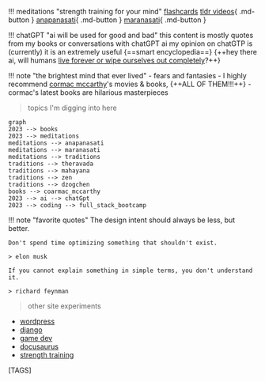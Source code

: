 
!!! meditations "strength training for your mind"
    [flashcards](bujo/08.md)
    [tldr videos](tldr.md){ .md-button }
    [anapanasati](anapanasati.md){ .md-button }
    [maranasati](maranasati.md){ .md-button }

!!! chatGPT  "ai will be used for good and bad"
    this content is mostly quotes from my books or conversations with chatGPT ai
    my opinion on chatGTP is (currently) it is an extremely useful {==smart encyclopedia==}
    {++hey there ai, will humans [live forever or wipe ourselves out completely](collapse.md)?++}

!!! note "the brightest mind that ever lived"
    - fears and fantasies
    - I highly recommend [cormac mccarthy](cormac.md)'s movies & books, {++ALL OF THEM!!!++}
    - cormac's latest books are hilarious masterpieces

> topics I'm digging into here

```mermaid
graph
2023 --> books 
2023 --> meditations
meditations --> anapanasati
meditations --> maranasati 
meditations --> traditions 
traditions --> theravada 
traditions --> mahayana 
traditions --> zen
traditions --> dzogchen 
books --> coarmac_mccarthy 
2023 --> ai --> chatGpt
2023 --> coding --> full_stack_bootcamp 
```

!!! note "favorite quotes"
    The design intent should always be less, but better.

    Don't spend time optimizing something that shouldn't exist.

    > elon musk

    If you cannot explain something in simple terms, you don't understand it.

    > richard feynman

> other site experiments

- [wordpress](https://shanenull.com)
- [django](https://birdup.info)
- [game dev](https://shane0.github.io/adventure/)
- [docusaurus](https://shane0.github.io/docs/)
- [strength training](https://shane0.github.io/strength/)

[TAGS]
